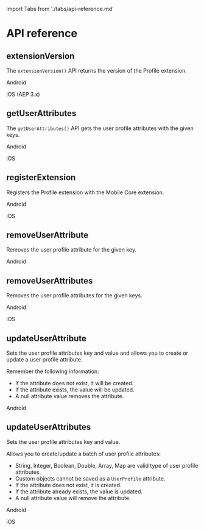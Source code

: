 import Tabs from './tabs/api-reference.md'

# API reference

## extensionVersion

The `extensionVersion()` API returns the version of the Profile extension.

<TabsBlock orientation="horizontal" slots="heading, content" repeat="2"/>

Android

<Tabs query="platform=android&api=extension-version"/>

iOS (AEP 3.x)

<Tabs query="platform=ios-aep&api=extension-version"/>

<!-- React Native

<Tabs query="platform=react-native&api=extension-version"/>

Flutter

<Tabs query="platform=flutter&api=extension-version"/> -->

## getUserAttributes

The `getUserAttributes()` API gets the user profile attributes with the given keys.

<TabsBlock orientation="horizontal" slots="heading, content" repeat="2"/>

Android

<Tabs query="platform=android&api=get-user-attributes"/>

iOS

<Tabs query="platform=ios-aep&api=get-user-attributes"/>

<!-- Flutter

<Tabs query="platform=flutter&api=get-user-attributes"/> -->

## registerExtension

Registers the Profile extension with the Mobile Core extension.

<TabsBlock orientation="horizontal" slots="heading, content" repeat="2"/>

Android

<Tabs query="platform=android&api=register-extension"/>

iOS

<Tabs query="platform=ios-aep&api=register-extension"/>

## removeUserAttribute

Removes the user profile attribute for the given key.

<TabsBlock orientation="horizontal" slots="heading, content" repeat="1"/>

Android

<Tabs query="platform=android&api=remove-user-attribute"/>

<!-- Flutter

<Tabs query="platform=flutter&api=remove-user-attribute"/> -->

## removeUserAttributes

Removes the user profile attributes for the given keys.

<TabsBlock orientation="horizontal" slots="heading, content" repeat="2"/>

Android

<Tabs query="platform=android&api=remove-user-attributes"/>

iOS

<Tabs query="platform=android&api=remove-user-attributes"/>

<!-- Flutter

<Tabs query="platform=flutter&api=remove-user-attributes"/> -->

## updateUserAttribute

Sets the user profile attributes key and value and allows you to create or update a user profile attribute.

Remember the following information:

* If the attribute does not exist, it will be created.
* If the attribute exists, the value will be updated.
* A null attribute value removes the attribute.

<TabsBlock orientation="horizontal" slots="heading, content" repeat="1"/>

Android

<Tabs query="platform=android&api=update-user-attribute"/>

<!-- Flutter

<Tabs query="platform=flutter&api=update-user-attribute"/> -->

## updateUserAttributes

Sets the user profile attributes key and value.

Allows you to create/update a batch of user profile attributes:

* String, Integer, Boolean, Double, Array, Map are valid type of user profile attributes.
* Custom objects cannot be saved as a `UserProfile` attribute.
* If the attribute does not exist, it is created.
* If the attribute already exists, the value is updated.
* A null attribute value will remove the attribute.

<TabsBlock orientation="horizontal" slots="heading, content" repeat="2"/>

Android

<Tabs query="platform=android&api=update-user-attributes"/>

iOS

<Tabs query="platform=android&api=update-user-attributes"/>

<!-- Flutter

<Tabs query="platform=flutter&api=update-user-attributes"/> -->
